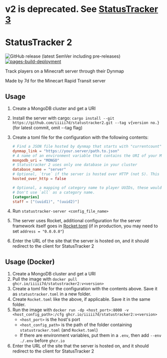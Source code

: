# v2 is deprecated. See [StatusTracker 3](https://github.com/iiiii7d/statustracker3)

# StatusTracker 2

![GitHub release (latest SemVer including pre-releases)](https://img.shields.io/github/v/release/iiiii7d/statustracker2?include_prereleases)
[![pages-build-deployment](https://github.com/iiiii7d/statustracker2/actions/workflows/pages/pages-build-deployment/badge.svg)](https://github.com/iiiii7d/statustracker2/actions/workflows/pages/pages-build-deployment)

Track players on a Minecraft server through their Dynmap

Made by 7d for the Minecart Rapid Transit server

## Usage

1. Create a MongoDB cluster and get a URI
2. Install the server with cargo: `cargo install --git https://github.com/iiiii7d/statustracker2.git --tag v{version no.}` (for latest commit, omit --tag flag)
3. Create a toml file for the configuration with the following contents:

   ```toml
   # Find a JSON file hosted by dynmap that starts with "currentcount" as a key
   dynmap_link = "https://your.server/path.to.json"
   # A name of an environment variable that contains the URI of your MongoDB cluster, or the URI itself
   mongodb_uri = "MONGO"
   # Statustracker 2 uses only one database in your cluster
   database_name = "server"
   # Optional, `true` if the server is hosted over HTTP (not S). This will affect the redirect
   hosted_over_http = false

   # Optional, a mapping of category name to player UUIDs, these would show up as separate lines in the graph on the client.
   # Don't use `all` as a category name.
   [categories]
   staff = ["(uuid1)", "(uuid2)"]
   ```

4. Run `statustracker-server <config_file_name>`
5. The server uses Rocket, additional configuration for the server framework itself goes in [Rocket.toml](https://rocket.rs/v0.4/guide/configuration/#rockettoml) (if in production, you may need to set `address = "0.0.0.0"`)
6. Enter the URL of the site that the server is hosted on, and it should redirect to the client for StatusTracker 2

## Usage (Docker)

1. Create a MongoDB cluster and get a URI
2. Pull the image with `docker pull ghcr.io/iiiii7d/statustracker2:v<version>`
3. Create a toml file for the configuration with the contents above. Save it as `statustracker.toml` in a new folder.
4. Create `Rocket.toml` like the above, if applicable. Save it in the same folder.
5. Run the image with `docker run -dp <host_port>:8000 -v <host_config_path>:/cfg ghcr.io/iiiii7d/statustracker2:v<version>`
   - `<host_port>` is the host's port
   - `<host_config_path>` is the path of the folder containing `statustracker.toml` (and `Rocket.toml`)
   - If there are environment variables, put them in a `.env`, then add `--env ./.env` before `ghcr.io`
6. Enter the URL of the site that the server is hosted on, and it should redirect to the client for StatusTracker 2
